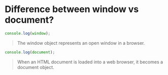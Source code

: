 <h1>Difference between <span class="text-white font-semibold">window</span> vs <span class="text-white font-semibold">document</span>?</h1>

```js
console.log(window);
```

> The window object represents an open window in a browser.

```js
console.log(document);
```

> When an HTML document is loaded into a web browser, it becomes a document object.

<template v-slot:refvideo>
    <iframe  src="https://www.youtube.com/embed/O5q2ftAmZEE"  allowfullscreen></iframe>
</template>